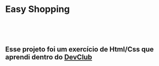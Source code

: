<h1> Easy Shopping</h1>
<br>
<br>
<br>
<h2> Esse projeto foi um exercício de Html/Css que aprendi dentro do <a href="https://rodolfomori.com.br/devclub">DevClub</a></h2>
